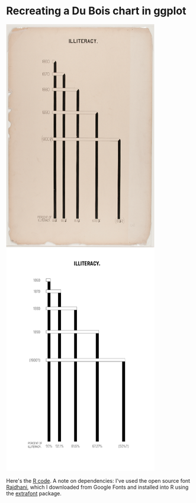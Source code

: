 # Recreating a Du Bois chart in ggplot

<img src="https://github.com/ejhollowood/DuBois/blob/master/illiteracy_original.png" width="400" height="600" /> <img src="https://github.com/ejhollowood/DuBois/blob/master/illiteracy_ggplot.png" width="400" height="600" />

Here's the [R code](https://github.com/ejhollowood/DuBois/blob/master/Script.R). A note on dependencies: I've used the open source font [Rajdhani](https://fonts.google.com/specimen/Rajdhani), which I downloaded from Google Fonts and installed into R using the [extrafont](https://cran.r-project.org/web/packages/extrafont/README.html) package.
